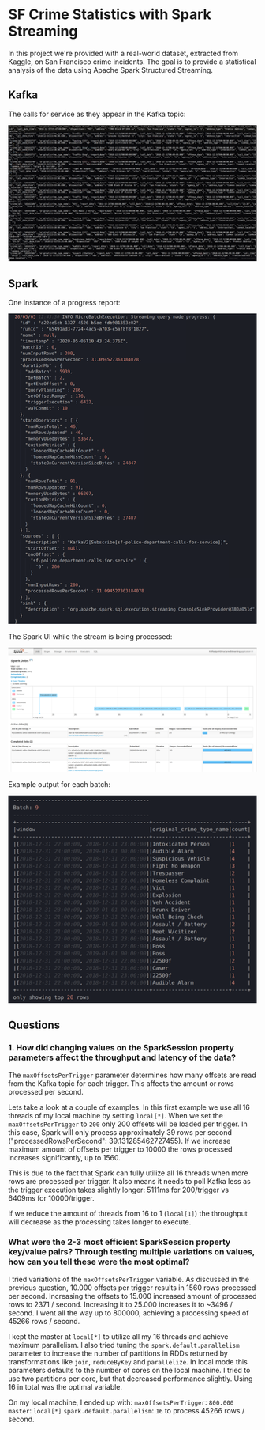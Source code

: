 # SF Crime Statistics with Spark Streaming

In this project we're provided with a real-world dataset, extracted from Kaggle, on San Francisco crime incidents. The goal is to provide a statistical analysis of the data using Apache Spark Structured Streaming.

Kafka
-----------------

The calls for service as they appear in the Kafka topic:

![Kafka Console Output](/images/kafka-console-output.png)

Spark
-----------------

One instance of a progress report:

![Progress Report](/images/progress_report.png)

The Spark UI while the stream is being processed:

![Spark UI](/images/sparkui_jobs.png)

Example output for each batch:

![Batch Output](/images/batch_output.png)

Questions
-----------------

### 1. How did changing values on the SparkSession property parameters affect the throughput and latency of the data?

The `maxOffsetsPerTrigger` parameter determines how many offsets are read from the Kafka topic for each trigger. This affects the amount or rows processed per second.

Lets take a look at a couple of examples. In this first example we use all 16 threads of my local machine by setting `local[*]`. When we set the `maxOffsetsPerTrigger` to `200` only 200 offsets will be loaded per trigger. In this case, Spark will only process approximately 39 rows per second ("processedRowsPerSecond": 39.131285462727455). If we increase maximum amount of offsets per trigger to 10000 the rows processed increases significantly, up to 1560. 

This is due to the fact that Spark can fully utilize all 16 threads when more rows are processed per trigger. It also means it needs to poll Kafka less as the trigger execution takes slightly longer: 5111ms for 200/trigger vs 6409ms for 10000/trigger.

If we reduce the amount of threads from 16 to 1 (`local[1]`) the throughput will decrease as the processing takes longer to execute. 

### What were the 2-3 most efficient SparkSession property key/value pairs? Through testing multiple variations on values, how can you tell these were the most optimal?

I tried variations of the `maxOffsetsPerTrigger` variable. As discussed in the previous question, 10.000 offsets per trigger results in 1560 rows processed per second. Increasing the offsets to 15.000 increased amount of processed rows to 2371 / second. Increasing it to 25.000 increases it to ~3496 / second. I went all the way up to 800000, achieving a processing speed of 45266 rows / second.

I kept the master at `local[*]` to utilize all my 16 threads and achieve maximum parallelism. I also tried tuning the `spark.default.parallelism` parameter to increase the number of partitions in RDDs returned by transformations like `join`, `reduceByKey` and `parallelize`. In local mode this parameters defaults to the number of cores on the local machine. I tried to use two partitions per core, but that decreased performance slightly. Using 16 in total was the optimal variable.

On my local machine, I ended up with:
`maxOffsetsPerTrigger`: `800.000`
`master`: `local[*]`
`spark.default.parallelism`: `16`
to process 45266 rows / second.

